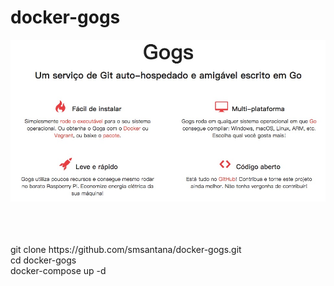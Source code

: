 # docker-gogs

![alt text](https://raw.githubusercontent.com/smsantana/docker-gogs/master/img/Gogs_home.jpg)

</br>
</br> 
</br> git clone https://github.com/smsantana/docker-gogs.git
</br> cd docker-gogs
</br> docker-compose up -d


